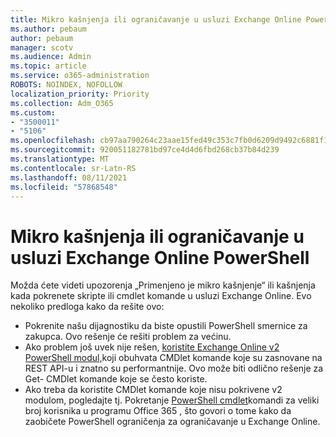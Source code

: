 ```yaml
---
title: Mikro kašnjenja ili ograničavanje u usluzi Exchange Online PowerShell
ms.author: pebaum
author: pebaum
manager: scotv
ms.audience: Admin
ms.topic: article
ms.service: o365-administration
ROBOTS: NOINDEX, NOFOLLOW
localization_priority: Priority
ms.collection: Adm_O365
ms.custom:
- "3500011"
- "5106"
ms.openlocfilehash: cb97aa790264c23aae15fed49c353c7fb0d6209d9492c6881f1b1091fe80d7b8
ms.sourcegitcommit: 920051182781bd97ce4d4d6fbd268cb37b84d239
ms.translationtype: MT
ms.contentlocale: sr-Latn-RS
ms.lasthandoff: 08/11/2021
ms.locfileid: "57868548"
---
```

# <a name="micro-delays-or-throttling-in-exchange-online-powershell"></a>Mikro kašnjenja ili ograničavanje u usluzi Exchange Online PowerShell

Možda ćete videti upozorenja „Primenjeno je mikro kašnjenje“ ili kašnjenja kada pokrenete skripte ili cmdlet komande u usluzi Exchange Online. Evo nekoliko predloga kako da rešite ovo:

- Pokrenite našu dijagnostiku da biste opustili PowerShell smernice za zakupca. Ovo rešenje će rešiti problem za većinu.
- Ako problem još uvek nije rešen, [koristite Exchange Online v2 PowerShell modul,](https://docs.microsoft.com/powershell/exchange/exchange-online/exchange-online-powershell-v2/exchange-online-powershell-v2?view=exchange-ps&preserve-view=true)koji obuhvata CMDlet komande koje su zasnovane na REST API-u i znatno su performantnije. Ovo može biti odlično rešenje za Get- CMDlet komande koje se često koriste.
- Ako treba da koristite CMDlet komande koje nisu pokrivene v2 modulom, pogledajte tj. Pokretanje [PowerShell cmdlet](https://techcommunity.microsoft.com/t5/exchange-team-blog/updated-running-powershell-cmdlets-for-large-numbers-of-users-in/ba-p/1000628#)komandi za veliki broj korisnika u programu Office 365 , što govori o tome kako da zaobičete PowerShell ograničenja za ograničavanje u Exchange Online.
